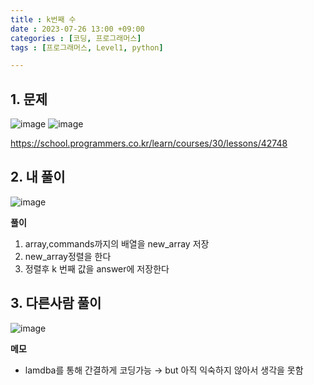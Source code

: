 ```yaml
---
title : k번째 수
date : 2023-07-26 13:00 +09:00
categories : [코딩, 프로그래머스]
tags : [프로그래머스, Level1, python]

---
```

## 1. 문제
![image](https://github.com/mini0-0/mini0-0.github.io/assets/63296983/031c5001-922f-4f9e-8d44-49974c63564e)
![image](https://github.com/mini0-0/mini0-0.github.io/assets/63296983/16083fa0-5e06-43d7-b6bf-46c8032e9eee)


<https://school.programmers.co.kr/learn/courses/30/lessons/42748>

## 2. 내 풀이

![image](https://github.com/mini0-0/mini0-0.github.io/assets/63296983/6f3e3f10-e0eb-4d98-86e6-6e67ef372be0)

**풀이**

1. array,commands까지의 배열을 new_array 저장
2. new_array정렬을 한다
3. 정렬후 k 번째 값을 answer에 저장한다

## 3. 다른사람 풀이
![image](https://github.com/mini0-0/mini0-0.github.io/assets/63296983/71325655-78f9-4d4f-bda2-7146e21153ad)

**메모**

- lamdba를 통해 간결하게 코딩가능 → but 아직 익숙하지 않아서 생각을 못함

